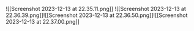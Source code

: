 ![[Screenshot 2023-12-13 at 22.35.11.png]]
![[Screenshot 2023-12-13 at 22.36.39.png]]![[Screenshot 2023-12-13 at 22.36.50.png]]![[Screenshot 2023-12-13 at 22.37.00.png]]